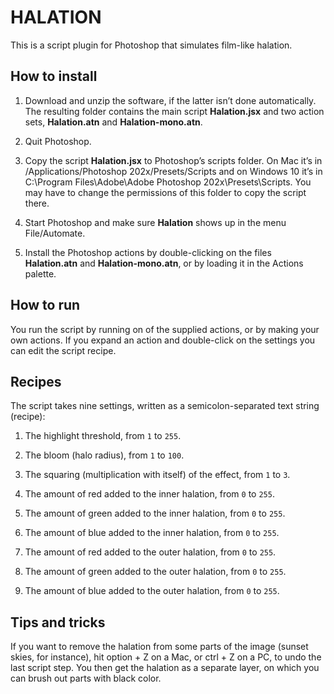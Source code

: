 # HALATION

This is a script plugin for Photoshop that simulates film-like halation.

## How to install

1. Download and unzip the software, if the latter isn’t done automatically. The resulting folder contains the main script **Halation.jsx** and two action sets, **Halation.atn** and **Halation-mono.atn**.

2. Quit Photoshop.

3. Copy the script **Halation.jsx** to Photoshop’s scripts folder. On Mac it’s in /Applications/Photoshop 202x/Presets/Scripts and on Windows 10 it’s in C:\Program Files\Adobe\Adobe Photoshop 202x\Presets\Scripts. You may have to change the permissions of this folder to copy the script there.

4. Start Photoshop and make sure **Halation** shows up in the menu File/Automate.

5. Install the Photoshop actions by double-clicking on the files **Halation.atn** and **Halation-mono.atn**, or by loading it in the Actions palette.

## How to run

You run the script by running on of the supplied actions, or by making your own actions. If you expand an action and double-click on the settings you can edit the script recipe. 

## Recipes

The script takes nine settings, written as a semicolon-separated text string (recipe):

1. The highlight threshold, from `1` to `255`.

2. The bloom (halo radius), from `1` to `100`.

3. The squaring (multiplication with itself) of the effect, from `1` to `3`.

4. The amount of red added to the inner halation, from `0` to `255`.

5. The amount of green added to the inner halation, from `0` to `255`.

6. The amount of blue added to the inner halation, from `0` to `255`.

7. The amount of red added to the outer halation, from `0` to `255`.

8. The amount of green added to the outer halation, from `0` to `255`.

9. The amount of blue added to the outer halation, from `0` to `255`.


## Tips and tricks

If you want to remove the halation from some parts of the image (sunset skies, for instance), hit option + Z on a Mac, or ctrl + Z on a PC, to undo the last script step. You then get the halation as a separate layer, on which you can brush out parts with black color.